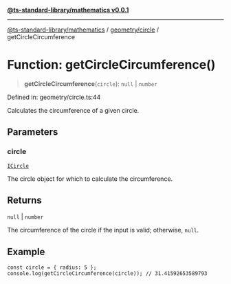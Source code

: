 [**@ts-standard-library/mathematics v0.0.1**](../../../README.md)

***

[@ts-standard-library/mathematics](../../../README.md) / [geometry/circle](../README.md) / getCircleCircumference

# Function: getCircleCircumference()

> **getCircleCircumference**(`circle`): `null` \| `number`

Defined in: geometry/circle.ts:44

Calculates the circumference of a given circle.

## Parameters

### circle

[`ICircle`](../interfaces/ICircle.md)

The circle object for which to calculate the circumference.

## Returns

`null` \| `number`

The circumference of the circle if the input is valid; otherwise, `null`.

## Example

```
const circle = { radius: 5 };
console.log(getCircleCircumference(circle)); // 31.41592653589793
```
